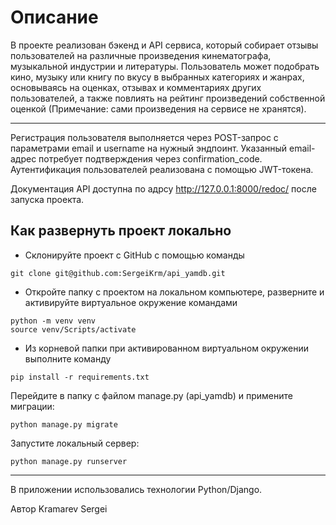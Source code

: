 # Описание

В проекте реализован бэкенд и API сервиса, который собирает отзывы пользователей на различные произведения кинематографа, музыкальной индустрии и литературы. Пользователь может подобрать кино, музыку или книгу по вкусу в выбранных категориях и жанрах, основываясь на оценках, отзывах и комментариях других пользователей, а также повлиять на рейтинг произведений собственной оценкой (Примечание: сами произведения на сервисе не хранятся).

------------------------------------------------------------------
Регистрация пользователя выполняется через POST-запрос с параметрами email и username на нужный эндпоинт. 
Указанный email-адрес потребует подтверждения через confirmation_code.
Аутентификация пользователей реализована с помощью JWT-токена.

Документация API доступна по адрсу http://127.0.0.1:8000/redoc/ после запуска проекта.

## Как развернуть проект локально

- Склонируйте проект с GitHub с помощью команды
```
git clone git@github.com:SergeiKrm/api_yamdb.git
```

- Откройте папку с проектом на локальном компьютере, разверните и активируйте виртуальное окружение командами
```
python -m venv venv
source venv/Scripts/activate
```

- Из корневой папки при активированном виртуальном окружении выполните команду 
```
pip install -r requirements.txt
``` 

Перейдите в папку с файлом manage.py (api_yamdb) и примените миграции:
```
python manage.py migrate
```
Запустите локальный сервер:
```
python manage.py runserver
```

--------------------------------------------------------------------
В приложении использовались технологии Python/Django.

Автор Kramarev Sergei
